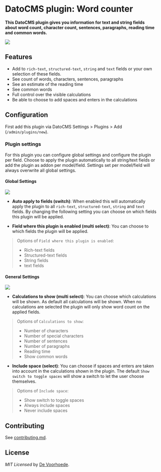 # DatoCMS plugin: Word counter

**This DatoCMS plugin gives you information for text and string fields about word count, character count, sentences, paragraphs, reading time and common words.**

![](https://github.com/voorhoede/datocms-plugin-word-counter/raw/main/docs/word-counter.png)

## Features

* Add to `rich-text`, `structured-text`, `string` and `text` fields or your own selection of these fields.
* See count of words, characters, sentences, paragraphs
* See an estimate of the reading time
* See common words
* Full control over the visible calculations
* Be able to choose to add spaces and enters in the calculations

## Configuration

First add this plugin via DatoCMS Settings > Plugins > Add (`/admin/plugins/new`).

### Plugin settings

For this plugin you can configure global settings and configure the plugin per field. Choose to apply the plugin automatically to all string/text fields or add the plugin as addon per model/field. Settings set per model/field will always overwrite all global settings.

#### **Global Settings**

![](https://github.com/voorhoede/datocms-plugin-word-counter/raw/main/docs/word-counter-global-settings.png)

- **Auto apply to fields (switch)**: When enabled this will automatically apply the plugin to all `rich-text`, `structured-text`, `string` and `text` fields.
By changing the following setting you can choose on which fields this plugin will be applied.

- **Field where this plugin is enabled (multi select)**: You can choose to which fields the plugin will be applied.

> Options of `Field where this plugin is enabled`:
> * Rich-text fields
> * Structured-text fields
> * String fields
> * text fields

#### **General Settings**

![](https://github.com/voorhoede/datocms-plugin-word-counter/raw/main/docs/word-counter-general-settings.png)

- **Calculations to show (multi select)**: You can choose which calculations will be shown. As default all calculations will be shown. When no calculations are selected the plugin will only show word count on the applied fields.

> Options of `Calculations to show`:
> * Number of characters
> * Number of special characters
> * Number of sentences
> * Number of paragraphs
> * Reading time
> * Show common words

- **Include space (select)**: You can choose if spaces and enters are taken into account in the calculations shown in the plugin. The default `Show switch to toggle spaces` will show a switch to let the user choose themselves.

> Options of `Include space`:
> * Show switch to toggle spaces
> * Always include spaces
> * Never include spaces

## Contributing

See [contributing.md](https://github.com/voorhoede/datocms-plugin-word-counter/blob/main/contributing.md).

## License

*MIT Licensed* by [De Voorhoede](https://www.voorhoede.nl).

